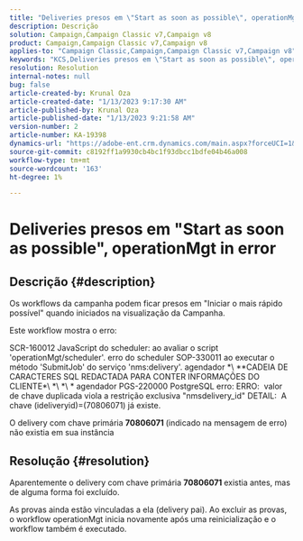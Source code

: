 ```yaml
---
title: "Deliveries presos em \"Start as soon as possible\", operationMgt in error"
description: Descrição
solution: Campaign,Campaign Classic v7,Campaign v8
product: Campaign,Campaign Classic v7,Campaign v8
applies-to: "Campaign Classic,Campaign,Campaign Classic v7,Campaign v8"
keywords: "KCS,Deliveries presos em \"Start as soon as possible\", operationMgt in error"
resolution: Resolution
internal-notes: null
bug: false
article-created-by: Krunal Oza
article-created-date: "1/13/2023 9:17:30 AM"
article-published-by: Krunal Oza
article-published-date: "1/13/2023 9:21:58 AM"
version-number: 2
article-number: KA-19398
dynamics-url: "https://adobe-ent.crm.dynamics.com/main.aspx?forceUCI=1&pagetype=entityrecord&etn=knowledgearticle&id=2c80ee16-2393-ed11-aad1-6045bd006793"
source-git-commit: c8192ff1a9930cb4bc1f93dbcc1bdfe04b46a008
workflow-type: tm+mt
source-wordcount: '163'
ht-degree: 1%

---
```


# Deliveries presos em &quot;Start as soon as possible&quot;, operationMgt in error

## Descrição {#description}


Os workflows da campanha podem ficar presos em &quot;Iniciar o mais rápido possível&quot; quando iniciados na visualização da Campanha.



Este workflow mostra o erro:

SCR-160012 JavaScript do scheduler: ao avaliar o script &#39;operationMgt/scheduler&#39;.
erro do scheduler SOP-330011 ao executar o método &#39;SubmitJob&#39; do serviço &#39;nms:delivery&#39;.
agendador \*\ *\*CADEIA DE CARACTERES SQL REDACTADA PARA CONTER INFORMAÇÕES DO CLIENTE\*\ *\ *\ * agendador PGS-220000 PostgreSQL erro: ERRO:  valor de chave duplicada viola a restrição exclusiva &quot;nmsdelivery_id&quot; DETAIL:  A chave (ideliveryid)=(70806071) já existe.

O delivery com chave primária <b>70806071 </b>(indicado na mensagem de erro) não existia em sua instância


## Resolução {#resolution}


Aparentemente o delivery com chave primária <b>70806071 </b>existia antes, mas de alguma forma foi excluído.

As provas ainda estão vinculadas a ela (delivery pai). Ao excluir as provas, o workflow operationMgt inicia novamente após uma reinicialização e o workflow também é executado.
